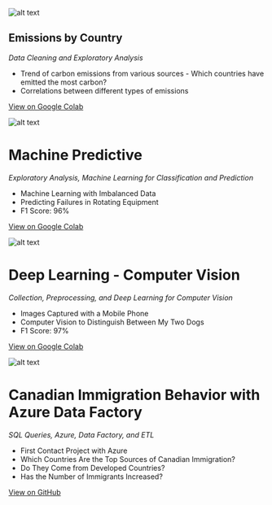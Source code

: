 ![alt text](https://github.com/Patrick-Setubal/Projects/blob/main/img/co2.jpg?raw=true)
## Emissions by Country
*Data Cleaning and Exploratory Analysis*
 - Trend of carbon emissions from various sources - Which countries have emitted the most carbon?
 - Correlations between different types of emissions

[View on Google Colab](https://colab.research.google.com/drive/1X3xu9JACni27NA5i0nCKwtzbr1SeIG1N)

![alt text](https://github.com/Patrick-Setubal/Projects/blob/main/img/Machine%20Predictive.png?raw=true)
# Machine Predictive
*Exploratory Analysis, Machine Learning for Classification and Prediction*
 - Machine Learning with Imbalanced Data 
 - Predicting Failures in Rotating Equipment
 - F1 Score: 96% 

[View on Google Colab](https://colab.research.google.com/drive/1kc1xJrCbW_YuMwDm3uW4ldahJ2sbwheK#scrollTo=vXIs4T1WcxpU)

![alt text](https://github.com/Patrick-Setubal/Projects/blob/main/img/MaeveAmoraVisao.png?raw=true)
# Deep Learning - Computer Vision
*Collection, Preprocessing, and Deep Learning for Computer Vision*
 - Images Captured with a Mobile Phone
 - Computer Vision to Distinguish Between My Two Dogs
 - F1 Score: 97% 

[View on Google Colab](https://colab.research.google.com/drive/19UPwtJub-uI6_Fq--KV4ZpFDUeXBlvp_)

![alt text](https://github.com/Patrick-Setubal/Projects/blob/main/img/Imigration%20canada.png?raw=true)
# Canadian Immigration Behavior with Azure Data Factory
*SQL Queries, Azure, Data Factory, and ETL*
 - First Contact Project with Azure
 - Which Countries Are the Top Sources of Canadian Immigration? 
 - Do They Come from Developed Countries? 
 - Has the Number of Immigrants Increased?

[View on GitHub](https://github.com/Patrick-Setubal/Data_Science_Analytics/blob/main/puc/sprint3/Sprint3.pdf)
